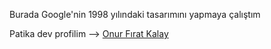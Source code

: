 
Burada Google'nin 1998 yılındaki tasarımını yapmaya çalıştım

Patika dev profilim --> [Onur Fırat Kalay](https://github.com/onurfiratkalay)